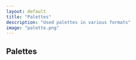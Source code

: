 ```yaml
---
layout: default
title: "Palettes"
description: "Used palettes in various formats"
image: "palette.png"
---
```


## Palettes